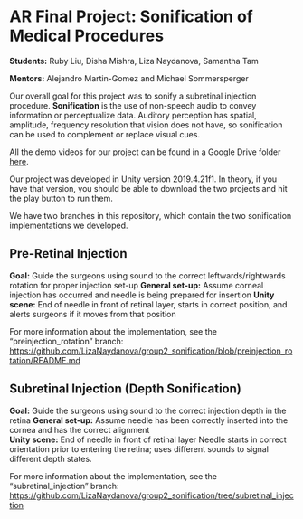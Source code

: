# AR Final Project: Sonification of Medical Procedures
**Students:** Ruby Liu, Disha Mishra, Liza Naydanova, Samantha Tam

**Mentors:** Alejandro Martin-Gomez and Michael Sommersperger

Our overall goal for this project was to sonify a subretinal injection procedure. **Sonification** is the use of non-speech audio to convey information or perceptualize data. 
Auditory perception has spatial, amplitude, frequency resolution that vision does not have, so sonification can be used to complement or replace visual cues. 

All the demo videos for our project can be found in a Google Drive folder [here](https://drive.google.com/drive/folders/161tLKwtKBPFnPOiE0MvRCIiiMQCtMvhs?usp=sharing).

Our project was developed in Unity version 2019.4.21f1. In theory, if you have that version, you should be able to download the two projects and hit the play button to run them.

We have two branches in this repository, which contain the two sonification implementations we developed.
## Pre-Retinal Injection
**Goal:** Guide the surgeons using sound to the correct leftwards/rightwards rotation for proper injection set-up 
**General set-up:** Assume corneal injection has occurred and needle is being prepared for insertion 
**Unity scene:** End of needle in front of retinal layer, starts in correct position, and alerts surgeons if it moves from that position 

For more information about the implementation, see the “preinjection_rotation” branch: https://github.com/LizaNaydanova/group2_sonification/blob/preinjection_rotation/README.md
## Subretinal Injection (Depth Sonification)
**Goal:** Guide the surgeons using sound to the correct injection depth in the retina
**General set-up:** Assume needle has been correctly inserted into the cornea and has the correct alignment  
**Unity scene:** End of needle in front of retinal layer Needle starts in correct orientation prior to entering the retina; uses different sounds
to signal different depth states. 

For more information about the implementation, see the “subretinal_injection” branch: https://github.com/LizaNaydanova/group2_sonification/tree/subretinal_injection
